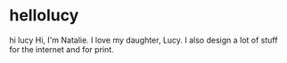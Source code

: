 # hellolucy
hi lucy
Hi, I'm Natalie. I love my daughter, Lucy. I also design a lot of stuff for the internet and for print.
